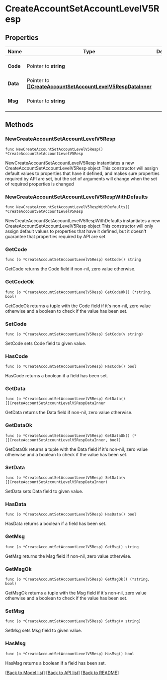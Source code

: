 # CreateAccountSetAccountLevelV5Resp

## Properties

Name | Type | Description | Notes
------------ | ------------- | ------------- | -------------
**Code** | Pointer to **string** |  | [optional] [default to ""]
**Data** | Pointer to [**[]CreateAccountSetAccountLevelV5RespDataInner**](CreateAccountSetAccountLevelV5RespDataInner.md) |  | [optional] 
**Msg** | Pointer to **string** |  | [optional] [default to ""]

## Methods

### NewCreateAccountSetAccountLevelV5Resp

`func NewCreateAccountSetAccountLevelV5Resp() *CreateAccountSetAccountLevelV5Resp`

NewCreateAccountSetAccountLevelV5Resp instantiates a new CreateAccountSetAccountLevelV5Resp object
This constructor will assign default values to properties that have it defined,
and makes sure properties required by API are set, but the set of arguments
will change when the set of required properties is changed

### NewCreateAccountSetAccountLevelV5RespWithDefaults

`func NewCreateAccountSetAccountLevelV5RespWithDefaults() *CreateAccountSetAccountLevelV5Resp`

NewCreateAccountSetAccountLevelV5RespWithDefaults instantiates a new CreateAccountSetAccountLevelV5Resp object
This constructor will only assign default values to properties that have it defined,
but it doesn't guarantee that properties required by API are set

### GetCode

`func (o *CreateAccountSetAccountLevelV5Resp) GetCode() string`

GetCode returns the Code field if non-nil, zero value otherwise.

### GetCodeOk

`func (o *CreateAccountSetAccountLevelV5Resp) GetCodeOk() (*string, bool)`

GetCodeOk returns a tuple with the Code field if it's non-nil, zero value otherwise
and a boolean to check if the value has been set.

### SetCode

`func (o *CreateAccountSetAccountLevelV5Resp) SetCode(v string)`

SetCode sets Code field to given value.

### HasCode

`func (o *CreateAccountSetAccountLevelV5Resp) HasCode() bool`

HasCode returns a boolean if a field has been set.

### GetData

`func (o *CreateAccountSetAccountLevelV5Resp) GetData() []CreateAccountSetAccountLevelV5RespDataInner`

GetData returns the Data field if non-nil, zero value otherwise.

### GetDataOk

`func (o *CreateAccountSetAccountLevelV5Resp) GetDataOk() (*[]CreateAccountSetAccountLevelV5RespDataInner, bool)`

GetDataOk returns a tuple with the Data field if it's non-nil, zero value otherwise
and a boolean to check if the value has been set.

### SetData

`func (o *CreateAccountSetAccountLevelV5Resp) SetData(v []CreateAccountSetAccountLevelV5RespDataInner)`

SetData sets Data field to given value.

### HasData

`func (o *CreateAccountSetAccountLevelV5Resp) HasData() bool`

HasData returns a boolean if a field has been set.

### GetMsg

`func (o *CreateAccountSetAccountLevelV5Resp) GetMsg() string`

GetMsg returns the Msg field if non-nil, zero value otherwise.

### GetMsgOk

`func (o *CreateAccountSetAccountLevelV5Resp) GetMsgOk() (*string, bool)`

GetMsgOk returns a tuple with the Msg field if it's non-nil, zero value otherwise
and a boolean to check if the value has been set.

### SetMsg

`func (o *CreateAccountSetAccountLevelV5Resp) SetMsg(v string)`

SetMsg sets Msg field to given value.

### HasMsg

`func (o *CreateAccountSetAccountLevelV5Resp) HasMsg() bool`

HasMsg returns a boolean if a field has been set.


[[Back to Model list]](../README.md#documentation-for-models) [[Back to API list]](../README.md#documentation-for-api-endpoints) [[Back to README]](../README.md)


